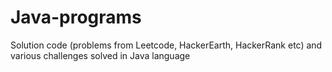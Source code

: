 # Java-programs
Solution code (problems from Leetcode, HackerEarth, HackerRank etc) and various challenges solved in Java language
